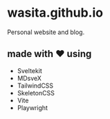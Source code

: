# wasita.github.io

Personal website and blog.

## made with ❤️ using

- Sveltekit
- MDsveX
- TailwindCSS
- SkeletonCSS
- Vite
- Playwright
